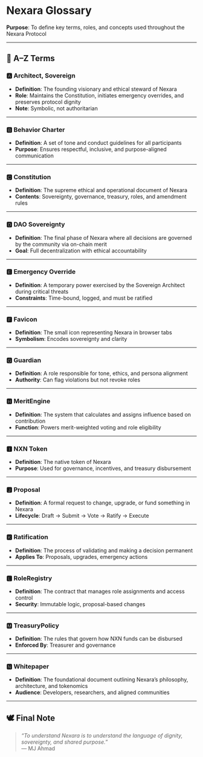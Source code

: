 # Nexara Glossary

**Purpose**: To define key terms, roles, and concepts used throughout the Nexara Protocol

---

## 🧬 A–Z Terms

### 🅰️ Architect, Sovereign

- **Definition**: The founding visionary and ethical steward of Nexara
- **Role**: Maintains the Constitution, initiates emergency overrides, and preserves protocol dignity
- **Note**: Symbolic, not authoritarian

---

### 🅱️ Behavior Charter

- **Definition**: A set of tone and conduct guidelines for all participants
- **Purpose**: Ensures respectful, inclusive, and purpose-aligned communication

---

### 🅲️ Constitution

- **Definition**: The supreme ethical and operational document of Nexara
- **Contents**: Sovereignty, governance, treasury, roles, and amendment rules

---

### 🅳️ DAO Sovereignty

- **Definition**: The final phase of Nexara where all decisions are governed by the community via on-chain merit
- **Goal**: Full decentralization with ethical accountability

---

### 🅴️ Emergency Override

- **Definition**: A temporary power exercised by the Sovereign Architect during critical threats
- **Constraints**: Time-bound, logged, and must be ratified

---

### 🅵️ Favicon

- **Definition**: The small icon representing Nexara in browser tabs
- **Symbolism**: Encodes sovereignty and clarity

---

### 🅶️ Guardian

- **Definition**: A role responsible for tone, ethics, and persona alignment
- **Authority**: Can flag violations but not revoke roles

---

### 🅷️ MeritEngine

- **Definition**: The system that calculates and assigns influence based on contribution
- **Function**: Powers merit-weighted voting and role eligibility

---

### 🅸️ NXN Token

- **Definition**: The native token of Nexara
- **Purpose**: Used for governance, incentives, and treasury disbursement

---

### 🅹️ Proposal

- **Definition**: A formal request to change, upgrade, or fund something in Nexara
- **Lifecycle**: Draft → Submit → Vote → Ratify → Execute

---

### 🅺️ Ratification

- **Definition**: The process of validating and making a decision permanent
- **Applies To**: Proposals, upgrades, emergency actions

---

### 🅻️ RoleRegistry

- **Definition**: The contract that manages role assignments and access control
- **Security**: Immutable logic, proposal-based changes

---

### 🅼️ TreasuryPolicy

- **Definition**: The rules that govern how NXN funds can be disbursed
- **Enforced By**: Treasurer and governance

---

### 🅽️ Whitepaper

- **Definition**: The foundational document outlining Nexara’s philosophy, architecture, and tokenomics
- **Audience**: Developers, researchers, and aligned communities

---

## 🕊️ Final Note

> _“To understand Nexara is to understand the language of dignity, sovereignty, and shared purpose.”_  
> — MJ Ahmad
